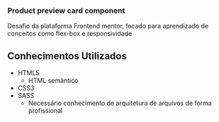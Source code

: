 ### Product preview card component

Desafio da plataforma Frontend mentor, focado para aprendizado de conceitos como flex-box e responsividade 

## Conhecimentos Utilizados

- HTML5
  - HTML semântico 
- CSS3
- SASS
  - Necessário conhecimento de arquitetura de arquivos de forma profissional

